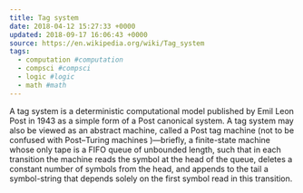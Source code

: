 ```yaml
---
title: Tag system
date: 2018-04-12 15:27:33 +0000
updated: 2018-09-17 16:06:43 +0000
source: https://en.wikipedia.org/wiki/Tag_system
tags:
  - computation #computation
  - compsci #compsci
  - logic #logic
  - math #math
---
```

A tag system is a deterministic computational model published by Emil Leon Post in 1943 as a simple form of a Post canonical system. A tag system may also be viewed as an abstract machine, called a Post tag machine (not to be confused with Post–Turing machines )—briefly, a finite-state machine whose only tape is a FIFO queue of unbounded length, such that in each transition the machine reads the symbol at the head of the queue, deletes a constant number of symbols from the head, and appends to the tail a symbol-string that depends solely on the first symbol read in this transition.